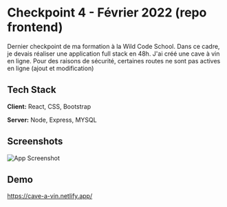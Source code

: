 
# Checkpoint 4 - Février 2022 (repo frontend)

Dernier checkpoint de ma formation à la Wild Code School.
Dans ce cadre, je devais réaliser une application full stack en 48h.
J'ai créé une cave à vin en ligne.
Pour des raisons de sécurité, certaines routes ne sont pas actives en ligne (ajout et modification)




## Tech Stack

**Client:** React, CSS, Bootstrap 

**Server:** Node, Express, MYSQL


## Screenshots

![App Screenshot](https://i.ibb.co/59Kj6x0/Capture-d-e-cran-2022-02-25-a-11-40-31.png)


## Demo

https://cave-a-vin.netlify.app/

